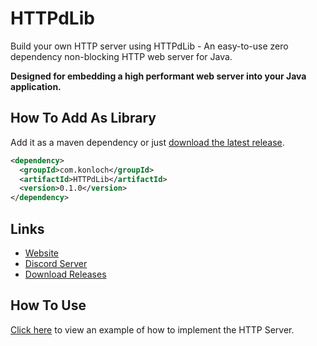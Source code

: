 # HTTPdLib
Build your own HTTP server using HTTPdLib - An easy-to-use zero dependency non-blocking HTTP web server for Java.

**Designed for embedding a high performant web server into your Java application.**

## How To Add As Library
Add it as a maven dependency or just [download the latest release](https://github.com/Konloch/HTTPdLib/releases).
```xml
<dependency>
  <groupId>com.konloch</groupId>
  <artifactId>HTTPdLib</artifactId>
  <version>0.1.0</version>
</dependency>
```

## Links
* [Website](https://konloch.com/HTTPdLib/)
* [Discord Server](https://discord.gg/aexsYpfMEf)
* [Download Releases](https://github.com/Konloch/HTTPdLib/releases)

## How To Use
[Click here](https://github.com/Konloch/HTTPdLib/blob/main/src/test/java/com/konloch/TestHTTPServer.java) to view an example of how to implement the HTTP Server.
